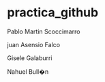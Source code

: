 # practica_github
Pablo Martin Scoccimarro

juan Asensio Falco



Gisele Galaburri

Nahuel Bull�n



